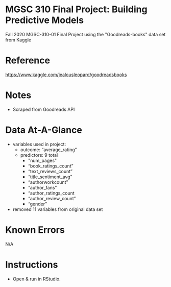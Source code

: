 
# MGSC 310 Final Project: Building Predictive Models
Fall 2020 MGSC-310-01 Final Project using the "Goodreads-books" data set from Kaggle

# Reference
https://www.kaggle.com/jealousleopard/goodreadsbooks

# Notes
- Scraped from Goodreads API

# Data At-A-Glance
- variables used in project:
  - outcome: “average_rating”
  - predictors: 9 total
    - "num_pages"
    - “book_ratings_count”
    - “text_reviews_count”
    - “title_sentiment_avg”
    - “authorworkcount”
    - “author_fans”
    - “author_ratings_count
    - “author_review_count”
    - “gender”
- removed 11 variables from original data set

# Known Errors
N/A

# Instructions
- Open & run in RStudio.
